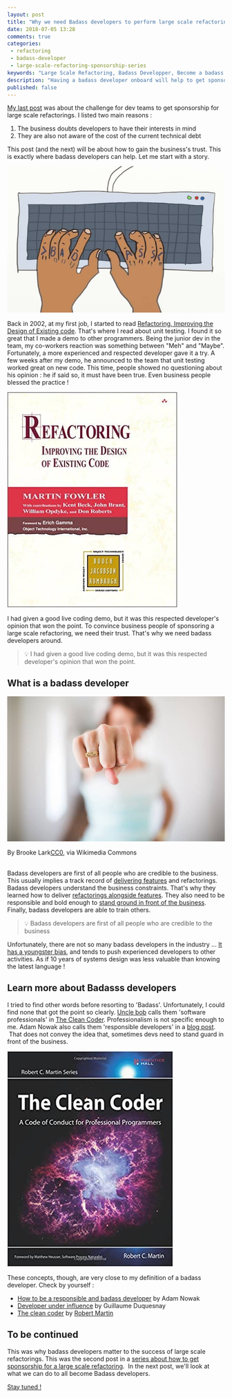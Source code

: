 ```yaml
---
layout: post
title: "Why we need Badass developers to perform large scale refactorings"
date: 2018-07-05 13:28
comments: true
categories: 
 - refactoring
 - badass-developer
 - large-scale-refactoring-sponsorship-series
keywords: "Large Scale Refactoring, Badass Developper, Become a badass developer, refactoring large software projects, refactoring large software systems, refactoring large code base, refactoring in large software projects, how to convince a business of sponsoring you, Planning refactoring"
description: "Having a badass developer onboard will help to get sponsorship for a large scale refactoring. By knowing what they talk about and understanding   interests, they are able to get business people's trust. This trust can be used to get a large scale refactoring prioritized and performed well."
published: false
---
```

[My last post](/how-to-convince-your-business-to-sponsor-a-large-scale-refactoring/) was about the challenge for dev teams to get sponsorship for large scale refactorings. I listed two main reasons :

1.  The business doubts developers to have their interests in mind
2.  They are also not aware of the cost of the current technical debt

This post (and the next) will be about how to gain the business's trust. This is exactly where badass developers can help. Let me start with a story.

![Drawing of 2 hands of a badass developer over his keyboard, with ">badass<" tatooed on his fingers](../imgs/2018-06-27-why-we-need-badass-developers-to-perform-large-scale-refactorings/badass-dev.jpg)

Back in 2002, at my first job, I started to read [Refactoring, Improving the Design of Existing code](https://www.amazon.com/Refactoring-Improving-Design-Existing-Code/dp/0201485672/ref=sr_1_1?ie=UTF8). That's where I read about unit testing. I found it so great that I made a demo to other programmers. Being the junior dev in the team, my co-workers reaction was something between "Meh" and "Maybe". Fortunately, a more experienced and respected developer gave it a try. A few weeks after my demo, he announced to the team that unit testing worked great on new code. This time, people showed no questioning about his opinion : he if said so, it must have been true. Even business people blessed the practice !

[![The "Refactoring, improving the design of existing code" cover. Badass developers know how to perform large scale refactoring](../imgs/2018-06-27-why-we-need-badass-developers-to-perform-large-scale-refactorings/refactoring.jpg)](https://www.amazon.com/Refactoring-Improving-Design-Existing-Code/dp/0201485672/ref=sr_1_1?ie=UTF8)

I had given a good live coding demo, but it was this respected developer's opinion that won the point. To convince business people of sponsoring a large scale refactoring, we need their trust. That's why we need badass developers around.

> 💡 I had given a good live coding demo, but it was this respected developer's opinion that won the point.

## What is a badass developer

[![Badass Developer's fist with a ring "I am badass"](../imgs/2018-06-27-why-we-need-badass-developers-to-perform-large-scale-refactorings/i-am-badass.jpg)](https://commons.wikimedia.org/wiki/File:I_am_Badass_%28Unsplash%29.jpg)
<div class="image-credits">By Brooke Lark<a href="https://unsplash.com/photos/jtvGydbUn30">CC0</a>, via Wikimedia Commons</div><br>

Badass developers are first of all people who are credible to the business. This usually implies a track record of [delivering features](/real-developers-ship/) and refactorings. Badass developers understand the business constraints. That's why they learned how to deliver [refactorings alongside features](/7-reasons-why-learning-refactoring-techniques-will-improve-your-life-as-a-software-engineer/). They also need to be responsible and bold enough to [stand ground in front of the business](/are-software-developers-overworked-or-undecided/). Finally, badass developers are able to train others.

> 💡 Badass developers are first of all people who are credible to the business

Unfortunately, there are not so many badass developers in the industry ... [It has a youngster bias](/developer-are-you-losing-your-rat-race/), and tends to push experienced developers to other activities. As if 10 years of systems design was less valuable than knowing the latest language !

## Learn more about Badasss developers

I tried to find other words before resorting to 'Badass'. Unfortunately, I could find none that got the point so clearly. [Uncle bob](https://blog.cleancoder.com/) calls them 'software professionals' in [The Clean Coder](https://www.amazon.com/Clean-Coder-Conduct-Professional-Programmers/dp/0137081073/ref=sr_1_1?s=books&ie=UTF8). Professionalism is not specific enough to me. Adam Nowak also calls them 'responsible developers' in a [blog post](https://thenextweb.com/dd/2016/03/28/how-to-be-a-responsible-developer/).  That does not convey the idea that, sometimes devs need to stand guard in front of the business.

[![The clean coder book cover. Clean coder looks like a form of badass developer](../imgs/2018-06-27-why-we-need-badass-developers-to-perform-large-scale-refactorings/clean-coder.jpg)](https://www.amazon.com/Clean-Coder-Conduct-Professional-Programmers/dp/0137081073/ref=sr_1_1?s=books&ie=UTF8)

These concepts, though, are very close to my definition of a badass developer. Check by yourself :

*   [How to be a responsible and badass developer](https://thenextweb.com/dd/2016/03/28/how-to-be-a-responsible-developer/) by Adam Nowak
*   [Developer under influence](https://www.youtube.com/watch?v=BgPj5b6d6nk) by Guillaume Duquesnay
*   [The clean coder](https://www.amazon.com/Clean-Coder-Conduct-Professional-Programmers/dp/0137081073/ref=sr_1_1?ie=UTF8&qid=1530082880&sr=8-1&keywords=the+clean+coder) by [Robert Martin](https://blog.cleancoder.com/)

## To be continued

This was why badass developers matter to the success of large scale refactorings. This was the second post in a [series about how to get sponsorship for a large scale refactoring](/blog/categories/large-scale-refactoring-sponsorship-series/).  In the next post, we'll look at what we can do to all become Badass developers.

[Stay tuned !](http://eepurl.com/dxKE95)